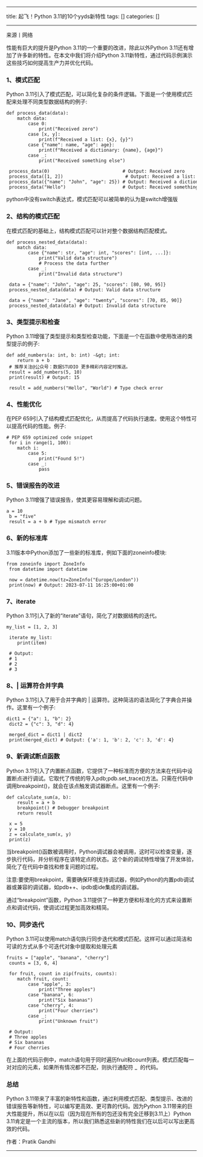 
--- 
title:  起飞！Python 3.11的10个yyds新特性 
tags: []
categories: [] 

---
来源丨网络

性能有巨大的提升是Python 3.11的一个重要的改进，除此以外Python 3.11还有增加了许多新的特性。在本文中我们将介绍Python 3.11新特性，通过代码示例演示这些技巧如何提高生产力并优化代码。

### 1、模式匹配

Python 3.11引入了模式匹配，可以简化复杂的条件逻辑。下面是一个使用模式匹配来处理不同类型数据结构的例子:

```
def process_data(data):
    match data:
        case 0:
            print("Received zero")
        case [x, y]:
            print(f"Received a list: {x}, {y}")
        case {"name": name, "age": age}:
            print(f"Received a dictionary: {name}, {age}")
        case _:
            print("Received something else")
 
 process_data(0)                           # Output: Received zero
 process_data([1, 2])                       # Output: Received a list: 1, 2
 process_data({"name": "John", "age": 25}) # Output: Received a dictionary: John, 25
 process_data("Hello")                     # Output: Received something else
```

python中没有switch表达式，模式匹配可以被简单的认为是switch增强版

### 2、结构的模式匹配

在模式匹配的基础上，结构模式匹配可以针对整个数据结构匹配模式。

```
def process_nested_data(data):
    match data:
        case {"name": str, "age": int, "scores": [int, ...]}:
            print("Valid data structure")
            # Process the data further
        case _:
            print("Invalid data structure")
 
 data = {"name": "John", "age": 25, "scores": [80, 90, 95]}
 process_nested_data(data) # Output: Valid data structure
 
 data = {"name": "Jane", "age": "twenty", "scores": [70, 85, 90]}
 process_nested_data(data) # Output: Invalid data structure
```

### 3、类型提示和检查

Python 3.11增强了类型提示和类型检查功能，下面是一个在函数中使用改进的类型提示的例子:

```
def add_numbers(a: int, b: int) -&gt; int:
    return a + b
 # 推荐关注@公众号：数据STUDIO 更多精彩内容定时推送。
 result = add_numbers(5, 10)
 print(result) # Output: 15
 
 result = add_numbers("Hello", "World") # Type check error
```

### 4、性能优化

在PEP 659引入了结构模式匹配优化，从而提高了代码执行速度。使用这个特性可以提高代码的性能。例子:

```
# PEP 659 optimized code snippet
 for i in range(1, 100):
    match i:
        case 5:
            print("Found 5!")
        case _:
            pass
```

### 5、错误报告的改进

Python 3.11增强了错误报告，使其更容易理解和调试问题。

```
a = 10
 b = "five"
 result = a + b # Type mismatch error
```

### 6、新的标准库

3.11版本中Python添加了一些新的标准库，例如下面的zoneinfo模块:

```
from zoneinfo import ZoneInfo
 from datetime import datetime
 
 now = datetime.now(tz=ZoneInfo("Europe/London"))
 print(now) # Output: 2023-07-11 16:25:00+01:00
```

### 7、iterate

Python 3.11引入了新的“iterate”语句，简化了对数据结构的迭代。

```
my_list = [1, 2, 3]
 
 iterate my_list:
    print(item)
 
 # Output:
 # 1
 # 2
 # 3
```

### 8、| 运算符合并字典

Python 3.11引入了用于合并字典的 | 运算符。这种简洁的语法简化了字典合并操作。这里有一个例子:

```
dict1 = {"a": 1, "b": 2}
 dict2 = {"c": 3, "d": 4}
 
 merged_dict = dict1 | dict2
 print(merged_dict) # Output: {'a': 1, 'b': 2, 'c': 3, 'd': 4}
```

### 9、新调试断点函数

Python 3.11引入了内置断点函数，它提供了一种标准而方便的方法来在代码中设置断点进行调试。它取代了传统的导入pdb;pdb.set_trace()方法。只需在代码中调用breakpoint()，就会在该点触发调试器断点。这里有一个例子:

```
def calculate_sum(a, b):
    result = a + b
    breakpoint() # Debugger breakpoint
    return result
 
 x = 5
 y = 10
 z = calculate_sum(x, y)
 print(z)
```

当breakpoint()函数被调用时，Python调试器会被调用，这时可以检查变量，逐步执行代码，并分析程序在该特定点的状态。这个新的调试特性增强了开发体验，简化了在代码中查找和修复问题的过程。

注意:要使用breakpoint，需要确保环境支持调试器，例如Python的内置pdb调试器或兼容的调试器，如pdb++、ipdb或ide集成的调试器。

通过“breakpoint”函数，Python 3.11提供了一种更方便和标准化的方式来设置断点和调试代码，使调试过程更加高效和精简。

### 10、同步迭代

Python 3.11可以使用match语句执行同步迭代和模式匹配。这样可以通过简洁和可读的方式从多个可迭代对象中提取和处理元素

```
fruits = ["apple", "banana", "cherry"]
 counts = [3, 6, 4]
 
 for fruit, count in zip(fruits, counts):
    match fruit, count:
        case "apple", 3:
            print("Three apples")
        case "banana", 6:
            print("Six bananas")
        case "cherry", 4:
            print("Four cherries")
        case _:
            print("Unknown fruit")
 
 # Output:
 # Three apples
 # Six bananas
 # Four cherries
```

在上面的代码示例中，match语句用于同时遍历fruit和count列表。模式匹配每一对对应的元素，如果所有情况都不匹配，则执行通配符 _  的代码。

### 总结

Python 3.11带来了丰富的新特性和函数，通过利用模式匹配、类型提示、改进的错误报告等新特性，可以编写更高效、更可靠的代码。因为Python 3.11带来的巨大性能提升，所以在以后（因为现在所有的包还没有完全迁移到3.11上）Python 3.11肯定是一个主流的版本，所以我们熟悉这些新的特性我们在以后可以写出更高效的代码。

>  
  作者：Pratik Gandhi 
 
- - - - - 